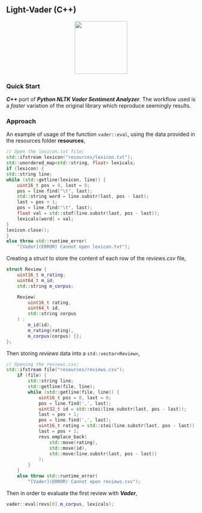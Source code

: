 ## Light-Vader (C++)

<p align="center">
  <img src="https://i.imgur.com/aetVBZr.png" width=140 />
</p>

### Quick Start
***C++*** port of ***Python NLTK Vader Sentiment Analyzer***. The workflow used is a *faster* variation of the original library which reproduce seemingly results. 

### Approach
An example of usage of the function `vader::eval`, using the data provided in the resources folder **resources**,
```c++ 
// Open the lexicon.txt file;
std::ifstream lexicon("resources/lexicon.txt");
std::unordered_map<std::string, float> lexicals;
if (lexicon) {
std::string line;
while (std::getline(lexicon, line)) {
	uint16_t pos = 0, last = 0;
	pos = line.find("\t", last);
	std::string word = line.substr(last, pos - last);
	last = pos + 1;
	pos = line.find("\t", last);
	float val = std::stof(line.substr(last, pos - last));
	lexicals[word] = val;
}
lexicon.close();
}
else throw std::runtime_error(
	"[Vader](ERROR) Cannot open lexicon.txt");
```

Creating a *struct* to store the content of each row of the *reviews.csv* file,

```c++ 
struct Review {
	uint16_t m_rating;
	uint64_t m_id;
	std::string m_corpus;

	Review(
		uint16_t rating,
		uint64_t id,
		std::string corpus
	) :
		m_id(id),
		m_rating(rating),
		m_corpus(corpus) {};
};
```
Then storing *reviews* data into a `std::vector<Review>`,
```c++
// Opening the reviews.csv;
std::ifstream file("resources/reviews.csv");
	if (file) {
		std::string line;
		std::getline(file, line);
		while (std::getline(file, line)) {
			uint16_t pos = 0, last = 0;
			pos = line.find(',', last);
			uint32_t id = std::stoi(line.substr(last, pos - last));
			last = pos + 1;
			pos = line.find(',', last);
			uint16_t rating = std::stoi(line.substr(last, pos - last));
			last = pos + 1;
			revs.emplace_back(
				std::move(rating),
				std::move(id),
				std::move(line.substr(last, pos - last))
			);
		}
	}
	else throw std::runtime_error(
		"[Vader](ERROR) Cannot open reviews.csv");
```

Then in order to evaluate the first review with ***Vader***,
```c++ 
vader::eval(revs[0].m_corpus, lexicals);
```
